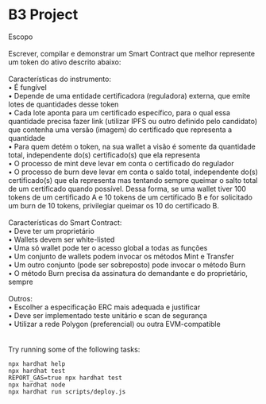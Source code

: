 # B3 Project

Escopo<br/><br/>
Escrever, compilar e demonstrar um Smart Contract que melhor represente um token do ativo descrito
abaixo:<br/><br/>
Características do instrumento:<br/>
• É fungível<br/>
• Depende de uma entidade certificadora (reguladora) externa, que emite lotes de quantidades
desse token<br/>
• Cada lote aponta para um certificado específico, para o qual essa quantidade precisa fazer link
(utilizar IPFS ou outro definido pelo candidato) que contenha uma versão (imagem) do
certificado que representa a quantidade<br/>
• Para quem detém o token, na sua wallet a visão é somente da quantidade total, independente
do(s) certificado(s) que ela representa<br/>
• O processo de mint deve levar em conta o certificado do regulador<br/>
• O processo de burn deve levar em conta o saldo total, independente do(s) certificado(s) que ela
representa mas tentando sempre queimar o salto total de um certificado quando possível. Dessa
forma, se uma wallet tiver 100 tokens de um certificado A e 10 tokens de um certificado B e for
solicitado um burn de 10 tokens, privilegiar queimar os 10 do certificado B.<br/><br/>
Características do Smart Contract:<br/>
• Deve ter um proprietário<br/>
• Wallets devem ser white-listed<br/>
• Uma só wallet pode ter o acesso global a todas as funções<br/>
• Um conjunto de wallets podem invocar os métodos Mint e Transfer<br/>
• Um outro conjunto (pode ser sobreposto) pode invocar o método Burn<br/>
• O método Burn precisa da assinatura do demandante e do proprietário, sempre<br/><br/>
Outros:<br/>
• Escolher a especificação ERC mais adequada e justificar<br/>
• Deve ser implementado teste unitário e scan de segurança<br/>
• Utilizar a rede Polygon (preferencial) ou outra EVM-compatible<br/>
<br/><br/>
Try running some of the following tasks:

```shell
npx hardhat help
npx hardhat test
REPORT_GAS=true npx hardhat test
npx hardhat node
npx hardhat run scripts/deploy.js
```
